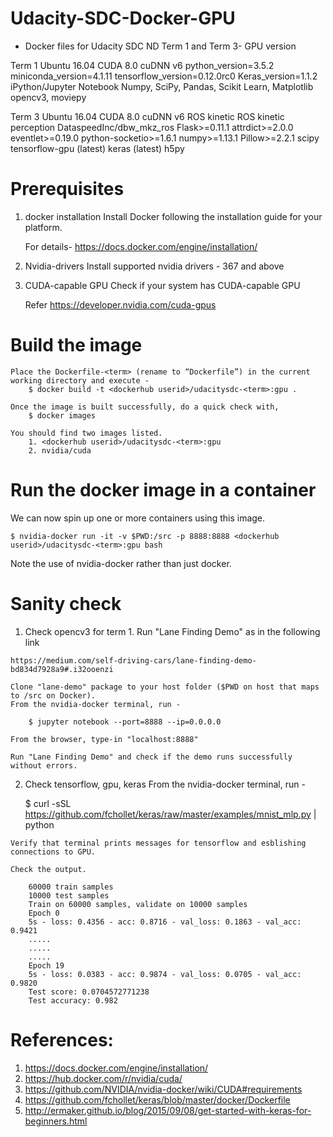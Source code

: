 # Udacity-SDC-Docker-GPU
- Docker files for Udacity SDC ND Term 1 and Term 3- GPU version


Term 1
    Ubuntu 16.04
    CUDA 8.0
    cuDNN v6
    python_version=3.5.2
    miniconda_version=4.1.11
    tensorflow_version=0.12.0rc0
    Keras_version=1.1.2
    iPython/Jupyter Notebook
    Numpy, SciPy, Pandas, Scikit Learn, Matplotlib
    opencv3, moviepy


Term 3
    Ubuntu 16.04
    CUDA 8.0
    cuDNN v6
    ROS kinetic
    ROS kinetic perception
	DataspeedInc/dbw_mkz_ros
	Flask>=0.11.1
	attrdict>=2.0.0
	eventlet>=0.19.0
	python-socketio>=1.6.1
	numpy>=1.13.1
	Pillow>=2.2.1
	scipy
	tensorflow-gpu (latest)
	keras (latest)
	h5py



# Prerequisites

1. docker installation
  	Install Docker following the installation guide for your platform.
  	
	For details- https://docs.docker.com/engine/installation/

2. Nvidia-drivers
	Install supported nvidia drivers - 367 and above


3. CUDA-capable GPU
	Check if your system has CUDA-capable GPU
	
	Refer https://developer.nvidia.com/cuda-gpus


# Build the image
	Place the Dockerfile-<term> (rename to “Dockerfile”) in the current working directory and execute -
		$ docker build -t <dockerhub userid>/udacitysdc-<term>:gpu .

	Once the image is built successfully, do a quick check with,
		$ docker images

	You should find two images listed. 
		1. <dockerhub userid>/udacitysdc-<term>:gpu
		2. nvidia/cuda


# Run the docker image in a container
We can now spin up one or more containers using this image.

	$ nvidia-docker run -it -v $PWD:/src -p 8888:8888 <dockerhub userid>/udacitysdc-<term>:gpu bash

Note the use of nvidia-docker rather than just docker.



# Sanity check

1.   Check opencv3 for term 1. Run "Lane Finding Demo" as in the following link
	
	https://medium.com/self-driving-cars/lane-finding-demo-bd834d7928a9#.i32ooenzi
	
	Clone "lane-demo" package to your host folder ($PWD on host that maps to /src on Docker).
	From the nvidia-docker terminal, run - 

		$ jupyter notebook --port=8888 --ip=0.0.0.0

	From the browser, type-in "localhost:8888"
	
	Run "Lane Finding Demo" and check if the demo runs successfully without errors.

2.   Check tensorflow, gpu, keras
      From the nvidia-docker terminal, run -
		
		$ curl -sSL https://github.com/fchollet/keras/raw/master/examples/mnist_mlp.py | python

	Verify that terminal prints messages for tensorflow and esblishing connections to GPU.
	
	Check the output.

		60000 train samples
		10000 test samples
		Train on 60000 samples, validate on 10000 samples
		Epoch 0
		5s - loss: 0.4356 - acc: 0.8716 - val_loss: 0.1863 - val_acc: 0.9421
		.....
		.....
		.....
		Epoch 19
		5s - loss: 0.0383 - acc: 0.9874 - val_loss: 0.0705 - val_acc: 0.9820
		Test score: 0.0704572771238
		Test accuracy: 0.982


# References:
1. https://docs.docker.com/engine/installation/
2. https://hub.docker.com/r/nvidia/cuda/
3. https://github.com/NVIDIA/nvidia-docker/wiki/CUDA#requirements
4. https://github.com/fchollet/keras/blob/master/docker/Dockerfile
5. http://ermaker.github.io/blog/2015/09/08/get-started-with-keras-for-beginners.html
